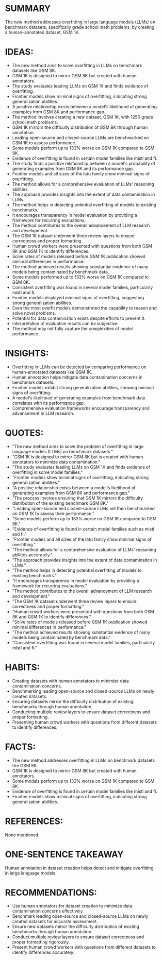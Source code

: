 # SUMMARY
The new method addresses overfitting in large language models (LLMs) on benchmark datasets, specifically grade school math problems, by creating a human-annotated dataset, GSM 1K.

# IDEAS:
- The new method aims to solve overfitting in LLMs on benchmark datasets like GSM 8K.
- GSM 1K is designed to mirror GSM 8K but created with human annotators.
- The study evaluates leading LLMs on GSM 1K and finds evidence of overfitting.
- Frontier models show minimal signs of overfitting, indicating strong generalization abilities.
- A positive relationship exists between a model's likelihood of generating examples from GSM 8K and performance gap.
- The method involves creating a new dataset, GSM 1K, with 1250 grade school math problems.
- GSM 1K mirrors the difficulty distribution of GSM 8K through human annotation.
- Leading open-source and closed-source LLMs are benchmarked on GSM 1K to assess performance.
- Some models perform up to 133% worse on GSM 1K compared to GSM 8K.
- Evidence of overfitting is found in certain model families like mistl and fi.
- The study finds a positive relationship between a model's probability of generating examples from GSM 8K and its performance gap.
- Frontier models and all sizes of the latu family show minimal signs of overfitting.
- The method allows for a comprehensive evaluation of LLMs' reasoning abilities.
- The approach provides insights into the extent of data contamination in LLMs.
- The method helps in detecting potential overfitting of models to existing benchmarks.
- It encourages transparency in model evaluation by providing a framework for recurring evaluations.
- The method contributes to the overall advancement of LLM research and development.
- The GSM 1K dataset underwent three review layers to ensure correctness and proper formatting.
- Human crowd workers were presented with questions from both GSM 8K and GSM 1K to identify differences.
- Solve rates of models released before GSM 1K publication showed minimal differences in performance.
- The method achieved results showing substantial evidence of many models being contaminated by benchmark data.
- Some models performed up to 133% worse on GSM 1K compared to GSM 8K.
- Consistent overfitting was found in several model families, particularly mistl and fi.
- Frontier models displayed minimal signs of overfitting, suggesting strong generalization abilities.
- Even the most overfit models demonstrated the capability to reason and solve novel problems.
- Potential for data contamination exists despite efforts to prevent it.
- Interpretation of evaluation results can be subjective.
- The method may not fully capture the complexities of model performance.

# INSIGHTS:
- Overfitting in LLMs can be detected by comparing performance on human-annotated datasets like GSM 1K.
- Human annotation helps mitigate data contamination concerns in benchmark datasets.
- Frontier models exhibit strong generalization abilities, showing minimal signs of overfitting.
- A model's likelihood of generating examples from benchmark data correlates with its performance gap.
- Comprehensive evaluation frameworks encourage transparency and advancement in LLM research.

# QUOTES:
- "The new method aims to solve the problem of overfitting in large language models (LLMs) on benchmark datasets."
- "GSM 1K is designed to mirror GSM 8K but is created with human annotators to minimize data contamination."
- "The study evaluates leading LLMs on GSM 1K and finds evidence of overfitting in some model families."
- "Frontier models show minimal signs of overfitting, indicating strong generalization abilities."
- "A positive relationship exists between a model's likelihood of generating examples from GSM 8K and performance gap."
- "The process involves ensuring that GSM 1K mirrors the difficulty distribution of the existing benchmark GSM 8K."
- "Leading open-source and closed-source LLMs are then benchmarked on GSM 1K to assess their performance."
- "Some models perform up to 133% worse on GSM 1K compared to GSM 8K."
- "Evidence of overfitting is found in certain model families such as mistl and fi."
- "Frontier models and all sizes of the latu family show minimal signs of overfitting."
- "The method allows for a comprehensive evaluation of LLMs' reasoning abilities accurately."
- "The approach provides insights into the extent of data contamination in LLMs."
- "The method helps in detecting potential overfitting of models to existing benchmarks."
- "It encourages transparency in model evaluation by providing a framework for recurring evaluations."
- "The method contributes to the overall advancement of LLM research and development."
- "The GSM 1K dataset underwent three review layers to ensure correctness and proper formatting."
- "Human crowd workers were presented with questions from both GSM 8K and GSM 1K to identify differences."
- "Solve rates of models released before GSM 1K publication showed minimal differences in performance."
- "The method achieved results showing substantial evidence of many models being contaminated by benchmark data."
- "Consistent overfitting was found in several model families, particularly mistl and fi."

# HABITS:
- Creating datasets with human annotators to minimize data contamination concerns.
- Benchmarking leading open-source and closed-source LLMs on newly created datasets.
- Ensuring datasets mirror the difficulty distribution of existing benchmarks through human annotation.
- Conducting multiple review layers to ensure dataset correctness and proper formatting.
- Presenting human crowd workers with questions from different datasets to identify differences.

# FACTS:
- The new method addresses overfitting in LLMs on benchmark datasets like GSM 8K.
- GSM 1K is designed to mirror GSM 8K but created with human annotators.
- Some models perform up to 133% worse on GSM 1K compared to GSM 8K.
- Evidence of overfitting is found in certain model families like mistl and fi.
- Frontier models show minimal signs of overfitting, indicating strong generalization abilities.

# REFERENCES:
None mentioned.

# ONE-SENTENCE TAKEAWAY
Human annotation in dataset creation helps detect and mitigate overfitting in large language models.

# RECOMMENDATIONS:
- Use human annotators for dataset creation to minimize data contamination concerns effectively.
- Benchmark leading open-source and closed-source LLMs on newly created datasets for accurate assessment.
- Ensure new datasets mirror the difficulty distribution of existing benchmarks through human annotation.
- Conduct multiple review layers to ensure dataset correctness and proper formatting rigorously.
- Present human crowd workers with questions from different datasets to identify differences accurately.